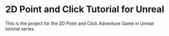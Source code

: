 # 2D Point and Click Tutorial for Unreal

This is the project for the 2D Point and Click Adventure Game in Unreal tutorial series.

